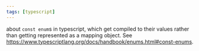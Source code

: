 ```yaml
---
tags: [typescript]
---
```

about `const enum`s in typescript, which get compiled to their values rather than getting represented as a mapping object.
See https://www.typescriptlang.org/docs/handbook/enums.html#const-enums.
